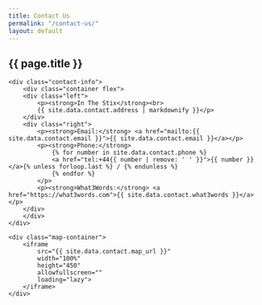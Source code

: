 ```yaml
---
title: Contact Us
permalink: "/contact-us/"
layout: default
---
```


<section id="contact-us">
    <h1>{{ page.title }}</h1>

    <div class="contact-info">
        <div class="container flex">
        <div class="left">
            <p><strong>In The Stix</strong><br>
            {{ site.data.contact.address | markdownify }}</p>
        </div>
        <div class="right">
            <p><strong>Email:</strong> <a href="mailto:{{ site.data.contact.email }}">{{ site.data.contact.email }}</a></p>
            <p><strong>Phone:</strong>
                {% for number in site.data.contact.phone %}
                <a href="tel:+44{{ number | remove: ' ' }}">{{ number }}</a>{% unless forloop.last %} / {% endunless %}
                {% endfor %}
            </p>
            <p><strong>What3Words:</strong> <a href="https://what3words.com">{{ site.data.contact.what3words }}</a></p>
        </div>
        </div>
    </div>
    
    <div class="map-container">
        <iframe 
            src="{{ site.data.contact.map_url }}" 
            width="100%" 
            height="450" 
            allowfullscreen="" 
            loading="lazy">
        </iframe>
    </div>    
</section>


